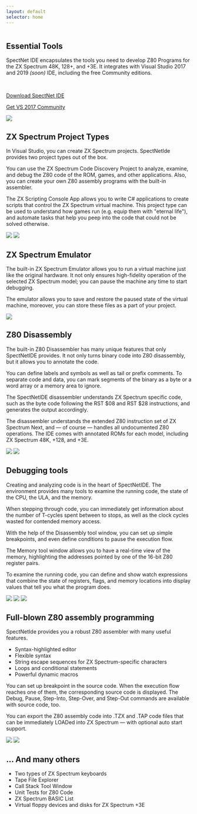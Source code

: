 ```yaml
---
layout: default
selector: home
---
```


<div class="ui vertical stripe segment with-content-back as-first">
  <div class="ui container">
    <div class="ui grid">
      <div class="six wide computer column five wide tablet sixteen wide mobile column">
        <h2 class="feature">Essential Tools</h2>
        <p>
          SpectNet IDE encapsulates the tools you need to develop Z80 Programs
          for the ZX Spectrum 48K, 128+, and +3E. It integrates with Visual
          Studio 2017 and 2019 <em>(soon)</em> IDE, including the free Community editions.
        </p>
        <br />
        <p><a class="button-like" target="_blank" href='https://marketplace.visualstudio.com/items?itemName=Dotneteer.SpectNetIde'>Download SpectNet IDE</a></p>
        <p><a class="button-like" target="_blank" href='https://visualstudio.microsoft.com/free-developer-offers/'>Get VS 2017 Community</a></p>
      </div>
      <div class="ten wide computer column eleven wide tablet sixteen wide mobile column">
        <img src='./assets/images/features/feature1.png'/>
      </div>
    </div>
  </div>
</div>

<div class="ui vertical stripe segment with-content-back even">
  <div class="ui container">
    <div class="ui grid">
      <div class="six wide computer column five wide tablet sixteen wide mobile column">
        <h2 class="feature">ZX Spectrum Project Types</h2>
        <p>
          In Visual Studio, you can create ZX Spectrum projects. SpectNetIde provides two
          project types out of the box.
        </p>
        <p>
          You can use the ZX Spectrum Code Discovery Project to analyze, examine, and debug
          the Z80 code of the ROM, games, and other applications. Also, you can create your
          own Z80 assembly programs with the built-in assembler.
        </p>
        <p>
          The ZX Scripting Console App allows you to write C# applications to create scripts
          that control the ZX Spectrum virtual machine. This project type can be used to
          understand how games run (e.g. equip them with "eternal life"), and automate tasks
          that help you peep into the code that could not be solved otherwise.
        </p>
      </div>
      <div class="ten wide computer column eleven wide tablet sixteen wide mobile column">
        <img src='./assets/images/features/feature5.png'/>
        <img src='./assets/images/features/feature5a.png'/>
      </div>
    </div>
  </div>
</div>

<div class="ui vertical stripe segment with-content-back">
  <div class="ui container">
    <div class="ui grid">
      <div class="six wide computer column five wide tablet sixteen wide mobile column">
        <h2>ZX Spectrum Emulator</h2>
        <p>
          The built-in ZX Spectrum Emulator allows you to run a virtual machine
          just like the original hardware. It not only ensures high-fidelity
          operation of the selected ZX Spectrum model; you can pause the machine
          any time to start debugging.
        </p>
        <p>
          The emulator allows you to save and restore the paused state of the
          virtual machine, moreover, you can store these files as a part of your project.
        </p>
      </div>
      <div class="ten wide computer column eleven wide tablet sixteen wide mobile column">
        <img src='./assets/images/features/feature2.png'/>
      </div>
    </div>
  </div>
</div>

<div class="ui vertical stripe segment with-content-back even">
  <div class="ui container">
    <div class="ui grid">
      <div class="six wide computer column five wide tablet sixteen wide mobile column">
        <h2>Z80 Disassembly</h2>
        <p>
          The built-in Z80 Disassembler has many unique features that only SpectNetIDE provides.
          It not only turns binary code into Z80 disassembly, but it allows you to annotate the code.
        </p>
        <p>
          You can define labels and symbols as well as tail or prefix comments. To separate code and data,
          you can mark segments of the binary as a byte or a word array or a memory area to ignore.
        </p>
        <p>
          The SpectNetIDE disassembler understands ZX Spectrum specific code, such as the byte code
          following the RST $08 and RST $28 instructions, and generates the output accordingly.
        </p>
        <p>
          The disassembler understands the extended Z80 instruction set of ZX Spectrum Next, and &mdash; of
          course &mdash; handles all undocumented Z80 operations. The IDE comes with annotated ROMs for each
          model, including ZX Spectrum 48K, +128, and +3E.
        </p>
      </div>
      <div class="ten wide computer column eleven wide tablet sixteen wide mobile column">
        <img src='./assets/images/features/feature3.png'/>
        <img src='./assets/images/features/feature4.png'/>
      </div>
    </div>
  </div>
</div>

<div class="ui vertical stripe segment with-content-back">
  <div class="ui container">
    <div class="ui grid">
      <div class="six wide computer column five wide tablet sixteen wide mobile column">
        <h2>Debugging tools</h2>
        <p>
          Creating and analyzing code is in the heart of SpectNetIDE. The environment provides many
          tools to examine the running code, the state of the CPU, the ULA, and the memory.
        </p>
        <p>
          When stepping through code, you can immediately get information about the number of T-cycles
          spent between to stops, as well as the clock cycles wasted for contended memory access.
        </p>
        <p>
          With the help of the Disassembly tool window, you can set up simple breakpoints, and
          even define conditions to pause the execution flow.
        </p>
        <p>
          The Memory tool window allows you to have a real-time view of the memory, highlighting
          the addresses pointed by one of the 16-bit Z80 register pairs.
        </p>
        <p>
          To examine the running code, you can define and show watch expressions that combine the
          state of registers, flags, and memory locations into display values that tell you what
          the program does.
        </p>
      </div>
      <div class="ten wide computer column eleven wide tablet sixteen wide mobile column">
        <img src='./assets/images/features/feature8.png'/>
        <img src='./assets/images/features/feature6.png'/>
        <img src='./assets/images/features/feature7.png'/>
      </div>
    </div>
  </div>
</div>

<div class="ui vertical stripe segment with-content-back even">
  <div class="ui container">
    <div class="ui grid">
      <div class="six wide computer column five wide tablet sixteen wide mobile column">
        <h2>Full-blown Z80 assembly programming</h2>
        <p>
          SpectNetIde provides you a robust Z80 assembler with many useful features.
        </p>
        <ul>
          <li>Syntax-highlighted editor</li>
          <li>Flexible syntax</li>
          <li>String escape sequences for ZX Spectrum-specific characters</li>
          <li>Loops and conditional statements</li>
          <li>Powerful dynamic macros</li>
        </ul>
        <p>
            You can set up breakpoint in the source code. When the execution flow
            reaches one of them, the corresponding source code is displayed. The Debug,
            Pause, Step-Into, Step-Over, and Step-Out commands are available with source
            code, too.
        </p>
        <p>
            You can export the Z80 assembly code into .TZX and .TAP code files that can
            be immediately LOADed into ZX Spectrum — with optional auto start support.
        </p>
      </div>
      <div class="ten wide computer column eleven wide tablet sixteen wide mobile column">
        <img src='./assets/images/features/feature10.png'/>
        <img src='./assets/images/features/feature10a.png'/>
      </div>
    </div>
  </div>
</div>

<div class="ui vertical stripe segment with-content-back">
  <div class="ui container">
    <div class="ui grid">
      <div class="sixteen wide column">
        <h2>... And many others</h2>
        <ul>
          <li>Two types of ZX Spectrum keyboards</li>
          <li>Tape File Explorer</li>
          <li>Call Stack Tool Window</li>
          <li>Unit Tests for Z80 Code</li>
          <li>ZX Spectrum BASIC List</li>
          <li>Virtual floppy devices and disks for ZX Spectrum +3E</li>
        </ul>
      </div>
    </div>
  </div>
</div>
